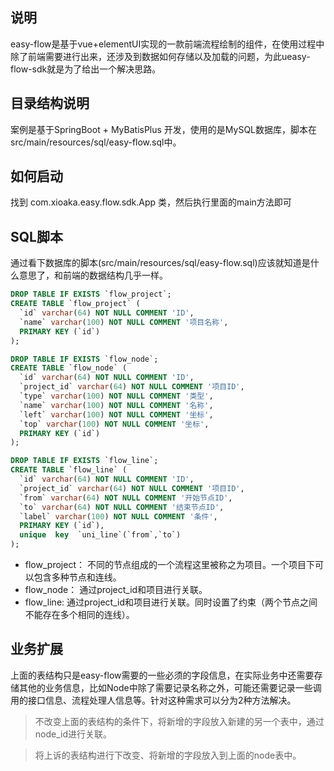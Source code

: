 ## 说明

easy-flow是基于vue+elementUI实现的一款前端流程绘制的组件，在使用过程中除了前端需要进行出来，还涉及到数据如何存储以及加载的问题，为此ueasy-flow-sdk就是为了给出一个解决思路。

## 目录结构说明

案例是基于SpringBoot + MyBatisPlus 开发，使用的是MySQL数据库，脚本在src/main/resources/sql/easy-flow.sql中。

## 如何启动

找到 com.xioaka.easy.flow.sdk.App 类，然后执行里面的main方法即可

## SQL脚本

通过看下数据库的脚本(src/main/resources/sql/easy-flow.sql)应该就知道是什么意思了，和前端的数据结构几乎一样。

```sql
DROP TABLE IF EXISTS `flow_project`;
CREATE TABLE `flow_project` (
  `id` varchar(64) NOT NULL COMMENT 'ID',
  `name` varchar(100) NOT NULL COMMENT '项目名称',
  PRIMARY KEY (`id`)
);

DROP TABLE IF EXISTS `flow_node`;
CREATE TABLE `flow_node` (
  `id` varchar(64) NOT NULL COMMENT 'ID',
  `project_id` varchar(64) NOT NULL COMMENT '项目ID',
  `type` varchar(100) NOT NULL COMMENT '类型',
  `name` varchar(100) NOT NULL COMMENT '名称',
  `left` varchar(100) NOT NULL COMMENT '坐标',
  `top` varchar(100) NOT NULL COMMENT '坐标',
  PRIMARY KEY (`id`)
);

DROP TABLE IF EXISTS `flow_line`;
CREATE TABLE `flow_line` (
  `id` varchar(64) NOT NULL COMMENT 'ID',
  `project_id` varchar(64) NOT NULL COMMENT '项目ID',
  `from` varchar(64) NOT NULL COMMENT '开始节点ID',
  `to` varchar(64) NOT NULL COMMENT '结束节点ID',
  `label` varchar(100) NOT NULL COMMENT '条件',
  PRIMARY KEY (`id`),
  unique  key  `uni_line`(`from`,`to`)
);
```

* flow_project： 不同的节点组成的一个流程这里被称之为项目。一个项目下可以包含多种节点和连线。
* flow_node： 通过project_id和项目进行关联。
* flow_line: 通过project_id和项目进行关联。同时设置了约束（两个节点之间不能存在多个相同的连线）。

## 业务扩展

上面的表结构只是easy-flow需要的一些必须的字段信息，在实际业务中还需要存储其他的业务信息，比如Node中除了需要记录名称之外，可能还需要记录一些调用的接口信息、流程处理人信息等。针对这种需求可以分为2种方法解决。

> 不改变上面的表结构的条件下，将新增的字段放入新建的另一个表中，通过node_id进行关联。

> 将上诉的表结构进行下改变、将新增的字段放入到上面的node表中。



